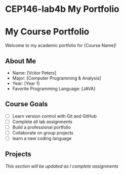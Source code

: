# CEP146-lab4b My Portfolio
# My Course Portfolio

Welcome to my academic portfolio for [Course Name]!

## About Me
- Name: [Vcitor Peters]
- Major: [Computer Programming & Analysis]
- Year: [Year 1]
- Favorite Programming Language: [JAVA]

## Course Goals
- [ ] Learn version control with Git and GitHub
- [ ] Complete all lab assignments
- [ ] Build a professional portfolio
- [ ] Collaborate on group projects
- [ ] learn a new coding language

## Projects
*This section will be updated as I complete assignments*
